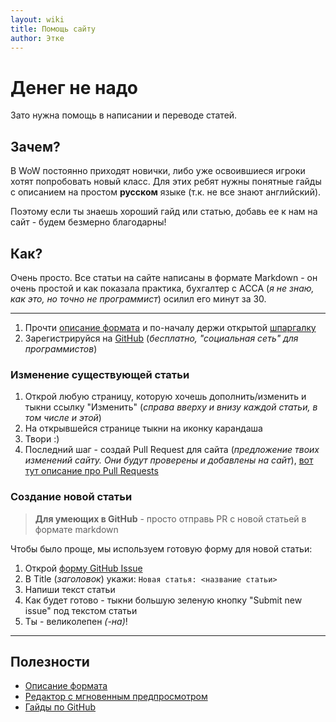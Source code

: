```yaml
---
layout: wiki
title: Помощь сайту
author: Этке
---
```


# Денег не надо

Зато нужна помощь в написании и переводе статей.

## Зачем?

В WoW постоянно приходят новички, либо уже освоившиеся игроки хотят попробовать новый класс. Для этих ребят нужны понятные гайды с описанием на простом **русском** языке (т.к. не все знают английский).

Поэтому если ты знаешь хороший гайд или статью, добавь ее к нам на сайт - будем безмерно благодарны!

## Как?

Очень просто. Все статьи на сайте написаны в формате Markdown - он очень простой и как показала практика, бухгалтер с АССА (_я не знаю, как это, но точно не программист_) осилил его минут за 30.

<hr>

1. Прочти [описание формата](https://guides.github.com/features/mastering-markdown/) и по-началу держи открытой [шпаргалку](https://github.com/adam-p/markdown-here/wiki/Markdown-Cheatsheet)
2. Зарегистрируйся на [GitHub](https://github.com) (_бесплатно, "социальная сеть" для программистов_)

### Изменение существующей статьи

1. Открой любую страницу, которую хочешь дополнить/изменить и тыкни ссылку "Изменить" (_справа вверху и внизу каждой статьи, в том числе и этой_)
2. На открывшейся странице тыкни на иконку карандаша
3. Твори :)
4. Последний шаг - создай Pull Request для сайта (_предложение твоих изменений сайту. Они будут проверены и добавлены на сайт_), [вот тут описание про Pull Requests](https://guides.github.com/activities/forking/#making-a-pull-request)

### Создание новой статьи

> **Для умеющих в GitHub** - просто отправь PR с новой статьей в формате markdown

Чтобы было проще, мы используем готовую форму для новой статьи:

1. Открой [форму GitHub Issue](https://github.com/rakshazi/forestguild.club/issues/new)
2. В Title (_заголовок_) укажи: `Новая статья: <название статьи>`
3. Напиши текст статьи
4. Как будет готово - тыкни большую зеленую кнопку "Submit new issue" под текстом статьи
5. Ты - великолепен _(-на)_!

<hr>

## Полезности

* [Описание формата](https://guides.github.com/features/mastering-markdown/)
* [Редактор с мгновенным предпросмотром](https://dillinger.io)
* [Гайды по GitHub](https://guides.github.com)
